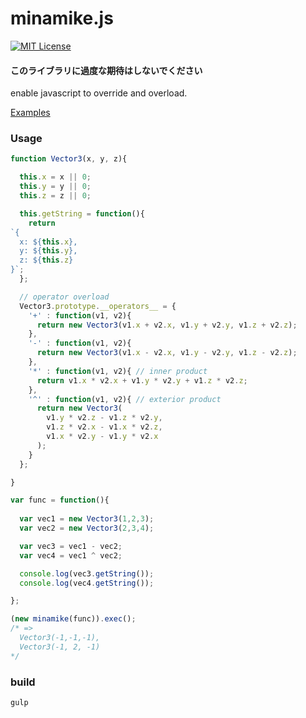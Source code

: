 minamike.js
===================

[![MIT License](http://img.shields.io/badge/license-MIT-blue.svg?style=flat)](LICENSE)

#### このライブラリに過度な期待はしないでください ####

enable javascript to override and overload.

[Examples](https://moritanian.github.io//minamike.js/)

### Usage ###


```javascript
function Vector3(x, y, z){

  this.x = x || 0;
  this.y = y || 0;
  this.z = z || 0;

  this.getString = function(){
    return 
`{
  x: ${this.x},
  y: ${this.y},
  z: ${this.z}
}`;
  };

  // operator overload
  Vector3.prototype.__operators__ = {
    '+' : function(v1, v2){
      return new Vector3(v1.x + v2.x, v1.y + v2.y, v1.z + v2.z);
    },
    '-' : function(v1, v2){
      return new Vector3(v1.x - v2.x, v1.y - v2.y, v1.z - v2.z);
    },
    '*' : function(v1, v2){ // inner product
      return v1.x * v2.x + v1.y * v2.y + v1.z * v2.z;
    },
    '^' : function(v1, v2){ // exterior product
      return new Vector3(
        v1.y * v2.z - v1.z * v2.y,
        v1.z * v2.x - v1.x * v2.z,
        v1.x * v2.y - v1.y * v2.x
      );
    }
  };

}

var func = function(){
  
  var vec1 = new Vector3(1,2,3);
  var vec2 = new Vector3(2,3,4);

  var vec3 = vec1 - vec2;
  var vec4 = vec1 ^ vec2;

  console.log(vec3.getString());
  console.log(vec4.getString());

};

(new minamike(func)).exec(); 
/* => 
  Vector3(-1,-1,-1), 
  Vector3(-1, 2, -1)
*/

```

### build ###
```
gulp
```
